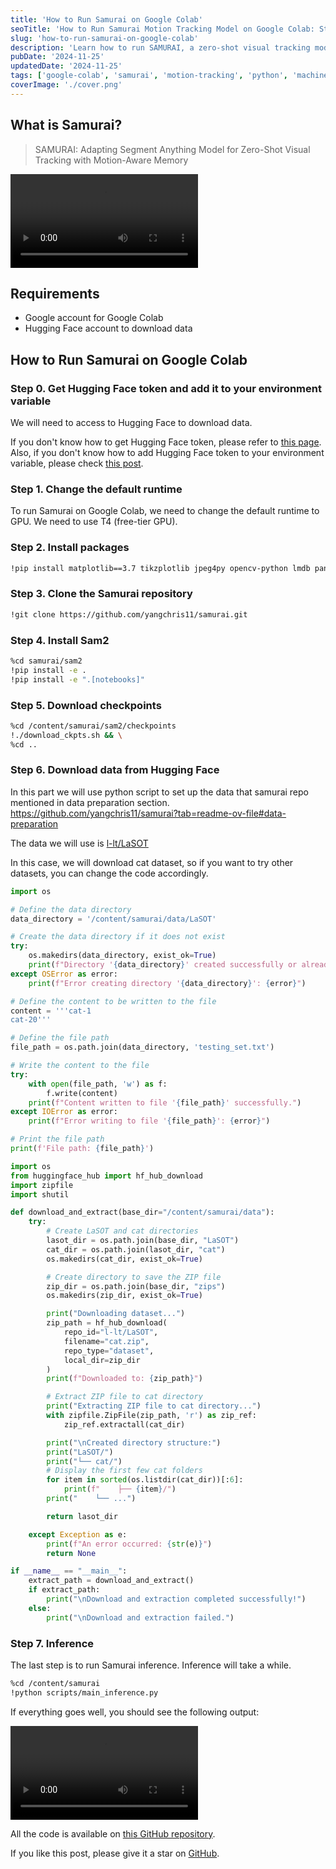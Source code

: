 ```yaml
---
title: 'How to Run Samurai on Google Colab'
seoTitle: 'How to Run Samurai Motion Tracking Model on Google Colab: Step-by-Step Guide'
slug: 'how-to-run-samurai-on-google-colab'
description: 'Learn how to run SAMURAI, a zero-shot visual tracking model based on SAM (Segment Anything Model), on Google Colab. This step-by-step guide covers setting up GPU runtime, installing dependencies, and running inference with the LaSOT dataset for motion tracking.'
pubDate: '2024-11-25'
updatedDate: '2024-11-25'
tags: ['google-colab', 'samurai', 'motion-tracking', 'python', 'machine-learning']
coverImage: './cover.png'
---
```


## What is Samurai?

> SAMURAI: Adapting Segment Anything Model for Zero-Shot Visual Tracking with Motion-Aware Memory

<video src="https://github.com/user-attachments/assets/9d368ca7-2e9b-4fed-9da0-d2efbf620d88" controls></video>

## Requirements

- Google account for Google Colab
- Hugging Face account to download data

## How to Run Samurai on Google Colab

### Step 0. Get Hugging Face token and add it to your environment variable

We will need to access to Hugging Face to download data.

If you don't know how to get Hugging Face token, please refer to [this page](https://huggingface.co/docs/hub/security-tokens).
Also, if you don't know how to add Hugging Face token to your environment variable, please check [this post](https://dev.to/0xkoji/use-ngrok-with-secret-key-on-google-colab-47l0).

### Step 1. Change the default runtime

To run Samurai on Google Colab, we need to change the default runtime to GPU.
We need to use T4 (free-tier GPU).

### Step 2. Install packages

```zsh
!pip install matplotlib==3.7 tikzplotlib jpeg4py opencv-python lmdb pandas scipy loguru
```

### Step 3. Clone the Samurai repository

```zsh
!git clone https://github.com/yangchris11/samurai.git
```

### Step 4. Install Sam2

```zsh
%cd samurai/sam2
!pip install -e .
!pip install -e ".[notebooks]"
```

### Step 5. Download checkpoints

```zsh
%cd /content/samurai/sam2/checkpoints
!./download_ckpts.sh && \
%cd ..
```

### Step 6. Download data from Hugging Face

In this part we will use python script to set up the data that samurai repo mentioned in data preparation section.
https://github.com/yangchris11/samurai?tab=readme-ov-file#data-preparation

The data we will use is [l-lt/LaSOT](https://huggingface.co/datasets/l-lt/LaSOT)

In this case, we will download cat dataset, so if you want to try other datasets, you can change the code accordingly.

```python
import os

# Define the data directory
data_directory = '/content/samurai/data/LaSOT'

# Create the data directory if it does not exist
try:
    os.makedirs(data_directory, exist_ok=True)
    print(f"Directory '{data_directory}' created successfully or already exists.")
except OSError as error:
    print(f"Error creating directory '{data_directory}': {error}")

# Define the content to be written to the file
content = '''cat-1
cat-20'''

# Define the file path
file_path = os.path.join(data_directory, 'testing_set.txt')

# Write the content to the file
try:
    with open(file_path, 'w') as f:
        f.write(content)
    print(f"Content written to file '{file_path}' successfully.")
except IOError as error:
    print(f"Error writing to file '{file_path}': {error}")

# Print the file path
print(f'File path: {file_path}')
```

```python
import os
from huggingface_hub import hf_hub_download
import zipfile
import shutil

def download_and_extract(base_dir="/content/samurai/data"):
    try:
        # Create LaSOT and cat directories
        lasot_dir = os.path.join(base_dir, "LaSOT")
        cat_dir = os.path.join(lasot_dir, "cat")
        os.makedirs(cat_dir, exist_ok=True)

        # Create directory to save the ZIP file
        zip_dir = os.path.join(base_dir, "zips")
        os.makedirs(zip_dir, exist_ok=True)

        print("Downloading dataset...")
        zip_path = hf_hub_download(
            repo_id="l-lt/LaSOT",
            filename="cat.zip",
            repo_type="dataset",
            local_dir=zip_dir
        )
        print(f"Downloaded to: {zip_path}")

        # Extract ZIP file to cat directory
        print("Extracting ZIP file to cat directory...")
        with zipfile.ZipFile(zip_path, 'r') as zip_ref:
            zip_ref.extractall(cat_dir)

        print("\nCreated directory structure:")
        print("LaSOT/")
        print("└── cat/")
        # Display the first few cat folders
        for item in sorted(os.listdir(cat_dir))[:6]:
            print(f"    ├── {item}/")
        print("    └── ...")

        return lasot_dir

    except Exception as e:
        print(f"An error occurred: {str(e)}")
        return None

if __name__ == "__main__":
    extract_path = download_and_extract()
    if extract_path:
        print("\nDownload and extraction completed successfully!")
    else:
        print("\nDownload and extraction failed.")
```

### Step 7. Inference

The last step is to run Samurai inference.
Inference will take a while.

```zsh
%cd /content/samurai
!python scripts/main_inference.py
```

If everything goes well, you should see the following output:

<video src="./cat-20.mov" controls></video>

All the code is available on [this GitHub repository](https://github.com/koji/GoogleColab/blob/main/Samurai.ipynb).

If you like this post, please give it a star on [GitHub](https://github.com/koji/GoogleColab).

